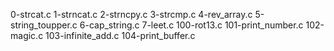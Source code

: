 0-strcat.c 1-strncat.c 2-strncpy.c 3-strcmp.c 4-rev_array.c 5-string_toupper.c 6-cap_string.c 7-leet.c 100-rot13.c 101-print_number.c 102-magic.c 103-infinite_add.c 104-print_buffer.c
